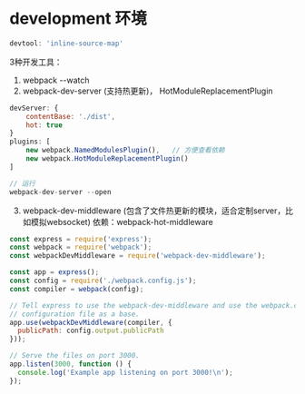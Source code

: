 # development 环境
```js
devtool: 'inline-source-map'
```
3种开发工具：
1. webpack --watch
2. webpack-dev-server (支持热更新)， HotModuleReplacementPlugin
```js
devServer: {
    contentBase: './dist',
    hot: true
}
plugins: [
    new webpack.NamedModulesPlugin(),   // 方便查看依赖
    new webpack.HotModuleReplacementPlugin()
]

// 运行
webpack-dev-server --open
```
3. webpack-dev-middleware (包含了文件热更新的模块，适合定制server，比如模拟websocket)
依赖：webpack-hot-middleware
```js
const express = require('express');
const webpack = require('webpack');
const webpackDevMiddleware = require('webpack-dev-middleware');

const app = express();
const config = require('./webpack.config.js');
const compiler = webpack(config);

// Tell express to use the webpack-dev-middleware and use the webpack.config.js
// configuration file as a base.
app.use(webpackDevMiddleware(compiler, {
  publicPath: config.output.publicPath
}));

// Serve the files on port 3000.
app.listen(3000, function () {
  console.log('Example app listening on port 3000!\n');
});
```